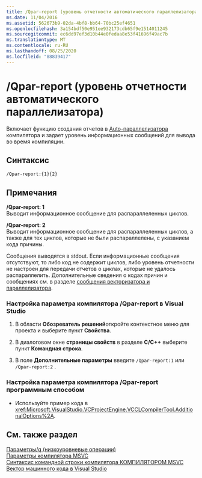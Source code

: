```yaml
---
title: /Qpar-report (уровень отчетности автоматического параллелизатора)
ms.date: 11/04/2016
ms.assetid: 562673b9-02da-4bf8-bb64-70bc25ef4651
ms.openlocfilehash: 3a154bdf50e951ee932173cdb65f9e1514011245
ms.sourcegitcommit: ec6dd97ef3d10b44e0fedaa8e53f41696f49ac7b
ms.translationtype: MT
ms.contentlocale: ru-RU
ms.lasthandoff: 08/25/2020
ms.locfileid: "88839417"
---
```

# <a name="qpar-report-auto-parallelizer-reporting-level"></a>/Qpar-report (уровень отчетности автоматического параллелизатора)

Включает функцию создания отчетов в [Auto-параллелизатора](../../parallel/auto-parallelization-and-auto-vectorization.md) компилятора и задает уровень информационных сообщений для вывода во время компиляции.

## <a name="syntax"></a>Синтаксис

```
/Qpar-report:{1}{2}
```

## <a name="remarks"></a>Примечания

**/Qpar-report: 1**<br/>
Выводит информационное сообщение для распараллеленных циклов.

**/Qpar-report: 2**<br/>
Выводит информационное сообщение для распараллеленных циклов, а также для тех циклов, которые не были распараллелены, с указанием кода причины.

Сообщения выводятся в stdout. Если информационные сообщения отсутствуют, то либо код не содержит циклов, либо уровень отчетности не настроен для передачи отчетов о циклах, которые не удалось распараллелить. Дополнительные сведения о кодах причин и сообщениях см. в разделе [сообщения векторизатора и параллелизатора](../../error-messages/tool-errors/vectorizer-and-parallelizer-messages.md).

### <a name="to-set-the-qpar-report-compiler-option-in-visual-studio"></a>Настройка параметра компилятора /Qpar-report в Visual Studio

1. В области **Обозреватель решений**откройте контекстное меню для проекта и выберите пункт **Свойства**.

1. В диалоговом окне **страницы свойств** в разделе **C/C++** выберите пункт **Командная строка**.

1. В поле **Дополнительные параметры** введите `/Qpar-report:1` или `/Qpar-report:2` .

### <a name="to-set-the-qpar-report-compiler-option-programmatically"></a>Настройка параметра компилятора /Qpar-report программным способом

- Используйте пример кода в <xref:Microsoft.VisualStudio.VCProjectEngine.VCCLCompilerTool.AdditionalOptions%2A>.

## <a name="see-also"></a>См. также раздел

[Параметры/q (низкоуровневые операции)](q-options-low-level-operations.md)<br/>
[Параметры компилятора MSVC](compiler-options.md)<br/>
[Синтаксис командной строки компилятора КОМПИЛЯТОРОМ MSVC](compiler-command-line-syntax.md)<br/>
[Вектор машинного кода в Visual Studio](/archive/blogs/nativeconcurrency/auto-vectorizer-in-visual-studio-2012-overview)
